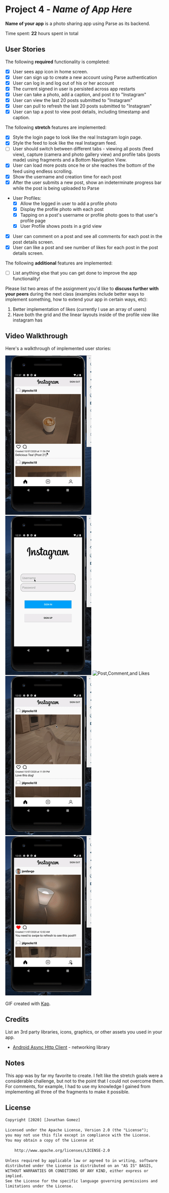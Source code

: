 # Project 4 - *Name of App Here*

**Name of your app** is a photo sharing app using Parse as its backend.

Time spent: **22** hours spent in total

## User Stories

The following **required** functionality is completed:

- [X] User sees app icon in home screen.
- [X] User can sign up to create a new account using Parse authentication
- [X] User can log in and log out of his or her account
- [X] The current signed in user is persisted across app restarts
- [X] User can take a photo, add a caption, and post it to "Instagram"
- [X] User can view the last 20 posts submitted to "Instagram"
- [X] User can pull to refresh the last 20 posts submitted to "Instagram"
- [X] User can tap a post to view post details, including timestamp and caption.

The following **stretch** features are implemented:

- [X] Style the login page to look like the real Instagram login page.
- [X] Style the feed to look like the real Instagram feed.
- [ ] User should switch between different tabs - viewing all posts (feed view), capture (camera and photo gallery view) and profile tabs (posts made) using fragments and a Bottom Navigation View.
- [X] User can load more posts once he or she reaches the bottom of the feed using endless scrolling.
- [X] Show the username and creation time for each post
- [X] After the user submits a new post, show an indeterminate progress bar while the post is being uploaded to Parse
- User Profiles:
  - [X] Allow the logged in user to add a profile photo
  - [X] Display the profile photo with each post
  - [X] Tapping on a post's username or profile photo goes to that user's profile page
  - [X] User Profile shows posts in a grid view
- [X] User can comment on a post and see all comments for each post in the post details screen.
- [X] User can like a post and see number of likes for each post in the post details screen.

The following **additional** features are implemented:

- [ ] List anything else that you can get done to improve the app functionality!

Please list two areas of the assignment you'd like to **discuss further with your peers** during the next class (examples include better ways to implement something, how to extend your app in certain ways, etc):

1. Better implementation of likes (currently I use an array of users)
2. Have both the grid and the linear layouts inside of the profile view like instagram has

## Video Walkthrough

Here's a walkthrough of implemented user stories:

<img src='https://github.com/jondavgo/Parsetagram/blob/master/Persistence.gif' title='Persistence and Home Logo' width='' alt='Persistence and Home Logo' />

<img src='https://github.com/jondavgo/Parsetagram/blob/master/SignInLogIn.gif' title='Sign in, Sign out, and Log in' width='' alt='Sign in, Sign out, and Log in' />

<img src='https://github.com/jondavgo/Parsetagram/blob/master/Post%2C%20Comment%2C%20Like.gif' title='Post,Comment,and Likes' width='' alt='Post,Comment,and Likes' />

<img src='https://github.com/jondavgo/Parsetagram/blob/master/SwipeRefresh.gif' title='SwipeToRefresh' width='' alt='SwipeToRefresh' />

<img src='https://github.com/jondavgo/Parsetagram/blob/master/PfpChange.gif' title='Profile Pic Changing' width='' alt='Profile Picture Changing' />

GIF created with [Kap](http://getkap.co).

## Credits

List an 3rd party libraries, icons, graphics, or other assets you used in your app.

- [Android Async Http Client](http://loopj.com/android-async-http/) - networking library


## Notes
This app was by far my favorite to create. I felt like the stretch goals were a considerable challenge, but not to the point that I could not overcome them. 
For comments, for example, I had to use my knowledge I gained from implementing all three of the fragments to make it possible.

## License

    Copyright [2020] [Jonathan Gomez]

    Licensed under the Apache License, Version 2.0 (the "License");
    you may not use this file except in compliance with the License.
    You may obtain a copy of the License at

        http://www.apache.org/licenses/LICENSE-2.0

    Unless required by applicable law or agreed to in writing, software
    distributed under the License is distributed on an "AS IS" BASIS,
    WITHOUT WARRANTIES OR CONDITIONS OF ANY KIND, either express or implied.
    See the License for the specific language governing permissions and
    limitations under the License.
